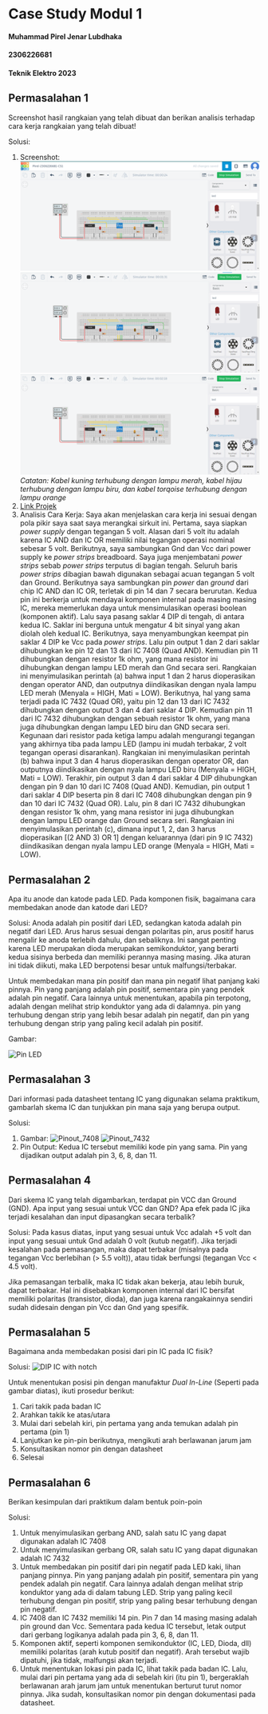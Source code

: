 # Case Study Modul 1
#### Muhammad Pirel Jenar Lubdhaka
#### 2306226681
#### Teknik Elektro 2023

## Permasalahan 1
Screenshot hasil rangkaian yang telah dibuat dan berikan analisis terhadap cara kerja rangkaian yang telah dibuat! 

Solusi:
1.  Screenshot:
![Rangkaian_AndState](https://github.com/pirel624/Dasar_Sistem_Digital/blob/7c25670e59bd2f8524e3f741e29b17b08e595d9f/Rangkaian_AndState.png)
![Rangkaian_OrState](https://github.com/pirel624/Dasar_Sistem_Digital/blob/7c25670e59bd2f8524e3f741e29b17b08e595d9f/Rangkaian_OrState.png)
![Rangkaian_AndOrState](https://github.com/pirel624/Dasar_Sistem_Digital/blob/7c25670e59bd2f8524e3f741e29b17b08e595d9f/Rangkaian_AndOrState.png)
_Catatan: Kabel kuning terhubung dengan lampu merah, kabel hijau terhubung dengan lampu biru, dan kabel torqoise terhubung dengan lampu orange_
2. [Link Projek](https://www.tinkercad.com/things/1rwUEIEPUse-pirel-2306226681-cs1)
3. Analisis Cara Kerja:
Saya akan menjelaskan cara kerja ini sesuai dengan pola pikir saya saat saya merangkai sirkuit ini. Pertama, saya siapkan _power supply_ dengan tegangan 5 volt. Alasan dari 5 volt itu adalah karena IC AND dan IC OR memiliki nilai tegangan operasi nominal sebesar 5 volt. Berikutnya, saya sambungkan Gnd dan Vcc dari power supply ke _power strips_ breadboard. Saya juga menjembatani _power strips_ sebab _power strips_ terputus di bagian tengah. Seluruh baris _power strips_ dibagian bawah digunakan sebagai acuan tegangan 5 volt dan Ground. Berikutnya saya sambungkan pin _power_ dan _ground_ dari chip IC AND dan IC OR, terletak di pin 14 dan 7 secara berurutan. Kedua pin ini berkerja untuk mendayai komponen internal pada masing masing IC, mereka memerlukan daya untuk mensimulasikan operasi boolean (komponen aktif). Lalu saya pasang saklar 4 DIP di tengah, di antara kedua IC. Saklar ini berguna untuk mengatur 4 bit sinyal yang akan diolah oleh kedual IC. Berikutnya, saya menyambungkan keempat pin saklar 4 DIP ke Vcc pada _power strips_. Lalu pin output 1 dan 2 dari saklar dihubungkan ke pin 12 dan 13 dari IC 7408 (Quad AND). Kemudian pin 11 dihubungkan dengan resistor 1k ohm, yang mana resistor ini dihubungkan dengan lampu LED merah dan Gnd secara seri. Rangkaian ini menyimulasikan perintah (a) bahwa input 1 dan 2 harus dioperasikan dengan operator AND, dan outputnya diindikasikan dengan nyala lampu LED merah (Menyala = HIGH, Mati = LOW). Berikutnya, hal yang sama terjadi pada IC 7432 (Quad OR), yaitu pin 12 dan 13 dari IC 7432 dihubungkan dengan output 3 dan 4 dari saklar 4 DIP. Kemudian pin 11 dari IC 7432 dihubungkan dengan sebuah resistor 1k ohm, yang mana juga dihubungkan dengan lampu LED biru dan GND secara seri. Kegunaan dari resistor pada ketiga lampu adalah mengurangi tegangan yang akhirnya tiba pada lampu LED (lampu ini mudah terbakar, 2 volt tegangan operasi disarankan). Rangkaian ini menyimulasikan perintah (b) bahwa input 3 dan 4 harus dioperasikan dengan operator OR, dan outputnya diindikasikan dengan nyala lampu LED biru (Menyala = HIGH, Mati = LOW). Terakhir, pin output 3 dan 4 dari saklar 4 DIP dihubungkan dengan pin 9 dan 10 dari IC 7408 (Quad AND). Kemudian, pin output 1 dari saklar 4 DIP beserta pin 8 dari IC 7408 dihubungkan dengan pin 9 dan 10 dari IC 7432 (Quad OR). Lalu, pin 8 dari IC 7432 dihubungkan dengan resistor 1k ohm, yang mana resistor ini juga dihubungkan dengan lampu LED orange dan Ground secara seri. Rangkaian ini menyimulasikan perintah (c), dimana input 1, 2, dan 3 harus dioperasikan [(2 AND 3) OR 1] dengan keluarannya (dari pin 9 IC 7432) diindikasikan dengan nyala lampu LED orange (Menyala = HIGH, Mati = LOW).

## Permasalahan 2
Apa itu anode dan katode pada LED. Pada komponen fisik, bagaimana cara membedakan anode dan katode dari LED?

Solusi:
Anoda adalah pin positif dari LED, sedangkan katoda adalah pin negatif dari LED. Arus harus sesuai dengan polaritas pin, arus positif harus mengalir ke anoda terlebih dahulu, dan sebaliknya. Ini sangat penting karena LED merupakan dioda merupakan semikonduktor, yang berarti kedua sisinya berbeda dan memiliki perannya masing masing. Jika aturan ini tidak diikuti, maka LED berpotensi besar untuk malfungsi/terbakar.

Untuk membedakan mana pin positif dan mana pin negatif lihat panjang kaki pinnya. Pin yang panjang adalah pin positif, sementara pin yang pendek adalah pin negatif. Cara lainnya untuk menentukan, apabila pin terpotong, adalah dengan melihat strip konduktor yang ada di dalamnya. pin yang terhubung dengan strip yang lebih besar adalah pin negatif, dan pin yang terhubung dengan strip yang paling kecil adalah pin positif.

Gambar:

![Pin LED](https://www.electroduino.com/wp-content/uploads/2020/08/LED-or-Light-Emitting-Diode-Pinout.jpg)



## Permasalahan 3
Dari informasi pada datasheet tentang IC yang digunakan selama praktikum, gambarlah skema IC dan tunjukkan pin mana saja yang berupa output.

Solusi:

1. Gambar:
![Pinout_7408](https://netsonic.fi/en/wp-content/uploads/2021/07/9093138730d267e574c0a83debdc23c8.jpg)
![Pinout_7432](https://robotechshop.com/wp-content/uploads/2015/12/7432.jpg)
2. Pin Output:
Kedua IC tersebut memiliki kode pin yang sama. Pin yang dijadikan output adalah pin 3, 6, 8, dan 11.


## Permasalahan 4
Dari skema IC yang telah digambarkan, terdapat pin VCC dan Ground (GND). Apa input yang sesuai untuk VCC dan GND? Apa efek pada IC jika terjadi kesalahan dan input dipasangkan secara terbalik?

Solusi:
Pada kasus diatas, input yang sesuai untuk Vcc adalah +5 volt dan input yang sesuai untuk Gnd adalah 0 volt (kutub negatif). Jika terjadi kesalahan pada pemasangan, maka dapat terbakar (misalnya pada tegangan Vcc berlebihan (> 5.5 volt)), atau tidak berfungsi (tegangan Vcc < 4.5 volt).

Jika pemasangan terbalik, maka IC tidak akan bekerja, atau lebih buruk, dapat terbakar. Hal ini disebabkan komponen internal dari IC bersifat memiliki polaritas (transistor, dioda), dan juga karena rangakainnya sendiri sudah didesain dengan pin Vcc dan Gnd yang spesifik.



## Permasalahan 5
Bagaimana anda membedakan posisi dari pin IC pada IC fisik?

Solusi:
![DIP IC with notch](https://media.springernature.com/lw685/springer-static/image/chp%3A10.1007%2F978-3-319-66775-1_2/MediaObjects/394404_1_En_2_Fig18_HTML.png)

Untuk menentukan posisi pin dengan manufaktur _Dual In-Line_ (Seperti pada gambar diatas), ikuti prosedur berikut:

1. Cari takik pada badan IC
2. Arahkan takik ke atas/utara
3. Mulai dari sebelah kiri, pin pertama yang anda temukan adalah pin pertama (pin 1)
4. Lanjutkan ke pin-pin berikutnya, mengikuti arah berlawanan jarum jam
5. Konsultasikan nomor pin dengan datasheet
6. Selesai



## Permasalahan 6
Berikan kesimpulan dari praktikum dalam bentuk poin-poin

Solusi:

1. Untuk menyimulasikan gerbang AND, salah satu IC yang dapat digunakan adalah IC 7408
2. Untuk menyimulasikan gerbang OR, salah satu IC yang dapat digunakan adalah IC 7432
3. Untuk membedakan pin positif dari pin negatif pada LED kaki, lihan panjang pinnya. Pin yang panjang adalah pin positif, sementara pin yang pendek adalah pin negatif. Cara lainnya adalah dengan melihat strip konduktor yang ada di dalam tabung LED. Strip yang paling kecil terhubung dengan pin positif, strip yang paling besar terhubung dengan pin negatif.
4. IC 7408 dan IC 7432 memiliki 14 pin. Pin 7 dan 14 masing masing adalah pin ground dan Vcc. Sementara pada kedua IC tersebut, letak output dari gerbang logikanya adalah pada pin 3, 6, 8, dan 11.
5. Komponen aktif, seperti komponen semikonduktor (IC, LED, Dioda, dll) memiliki polaritas (arah kutub positif dan negatif). Arah tersebut wajib dipatuhi, jika tidak, malfungsi akan terjadi.
6. Untuk menentukan lokasi pin pada IC, lihat takik pada badan IC. Lalu, mulai dari pin pertama yang ada di sebelah kiri (itu pin 1), bergeraklah berlawanan arah jarum jam untuk menentukan berturut turut nomor pinnya. Jika sudah, konsultasikan nomor pin dengan dokumentasi pada datasheet.
